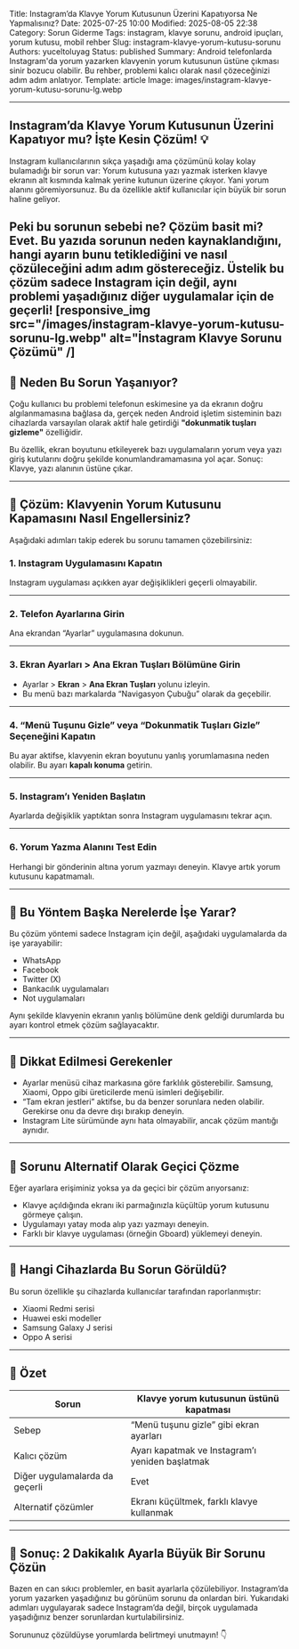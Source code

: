 Title: Instagram’da Klavye Yorum Kutusunun Üzerini Kapatıyorsa Ne Yapmalısınız?
Date: 2025-07-25 10:00
Modified: 2025-08-05 22:38
Category: Sorun Giderme
Tags: instagram, klavye sorunu, android ipuçları, yorum kutusu, mobil rehber
Slug: instagram-klavye-yorum-kutusu-sorunu
Authors: yuceltoluyag
Status: published
Summary: Android telefonlarda Instagram'da yorum yazarken klavyenin yorum kutusunun üstüne çıkması sinir bozucu olabilir. Bu rehber, problemi kalıcı olarak nasıl çözeceğinizi adım adım anlatıyor.
Template: article
Image: images/instagram-klavye-yorum-kutusu-sorunu-lg.webp

---

## Instagram’da Klavye Yorum Kutusunun Üzerini Kapatıyor mu? İşte Kesin Çözüm! 💡

Instagram kullanıcılarının sıkça yaşadığı ama çözümünü kolay kolay bulamadığı bir sorun var: Yorum kutusuna yazı yazmak isterken klavye ekranın alt kısmında kalmak yerine kutunun üzerine çıkıyor. Yani yorum alanını göremiyorsunuz. Bu da özellikle aktif kullanıcılar için büyük bir sorun haline geliyor.

Peki bu sorunun sebebi ne? Çözüm basit mi? Evet. Bu yazıda sorunun neden kaynaklandığını, hangi ayarın bunu tetiklediğini ve nasıl çözüleceğini adım adım göstereceğiz. Üstelik bu çözüm sadece Instagram için değil, aynı problemi yaşadığınız diğer uygulamalar için de geçerli!
[responsive_img src="/images/instagram-klavye-yorum-kutusu-sorunu-lg.webp" alt="İnstagram Klavye Sorunu Çözümü" /]
---

## 🧠 Neden Bu Sorun Yaşanıyor?

Çoğu kullanıcı bu problemi telefonun eskimesine ya da ekranın doğru algılanmamasına bağlasa da, gerçek neden Android işletim sisteminin bazı cihazlarda varsayılan olarak aktif hale getirdiği **"dokunmatik tuşları gizleme"** özelliğidir.

Bu özellik, ekran boyutunu etkileyerek bazı uygulamaların yorum veya yazı giriş kutularını doğru şekilde konumlandıramamasına yol açar. Sonuç: Klavye, yazı alanının üstüne çıkar.

---

## 🔧 Çözüm: Klavyenin Yorum Kutusunu Kapamasını Nasıl Engellersiniz?

Aşağıdaki adımları takip ederek bu sorunu tamamen çözebilirsiniz:

### 1. Instagram Uygulamasını Kapatın

Instagram uygulaması açıkken ayar değişiklikleri geçerli olmayabilir.



---

### 2. Telefon Ayarlarına Girin

Ana ekrandan “Ayarlar” uygulamasına dokunun.


---

### 3. Ekran Ayarları > Ana Ekran Tuşları Bölümüne Girin

* Ayarlar > **Ekran** > **Ana Ekran Tuşları** yolunu izleyin.
* Bu menü bazı markalarda “Navigasyon Çubuğu” olarak da geçebilir.



---

### 4. “Menü Tuşunu Gizle” veya “Dokunmatik Tuşları Gizle” Seçeneğini Kapatın

Bu ayar aktifse, klavyenin ekran boyutunu yanlış yorumlamasına neden olabilir. Bu ayarı **kapalı konuma** getirin.



---

### 5. Instagram’ı Yeniden Başlatın

Ayarlarda değişiklik yaptıktan sonra Instagram uygulamasını tekrar açın.



---

### 6. Yorum Yazma Alanını Test Edin

Herhangi bir gönderinin altına yorum yazmayı deneyin. Klavye artık yorum kutusunu kapatmamalı.



---

## 🎯 Bu Yöntem Başka Nerelerde İşe Yarar?

Bu çözüm yöntemi sadece Instagram için değil, aşağıdaki uygulamalarda da işe yarayabilir:

* WhatsApp
* Facebook
* Twitter (X)
* Bankacılık uygulamaları
* Not uygulamaları

Aynı şekilde klavyenin ekranın yanlış bölümüne denk geldiği durumlarda bu ayarı kontrol etmek çözüm sağlayacaktır.

---

## 🚨 Dikkat Edilmesi Gerekenler

* Ayarlar menüsü cihaz markasına göre farklılık gösterebilir. Samsung, Xiaomi, Oppo gibi üreticilerde menü isimleri değişebilir.
* “Tam ekran jestleri” aktifse, bu da benzer sorunlara neden olabilir. Gerekirse onu da devre dışı bırakıp deneyin.
* Instagram Lite sürümünde aynı hata olmayabilir, ancak çözüm mantığı aynıdır.

---

## 🔁 Sorunu Alternatif Olarak Geçici Çözme

Eğer ayarlara erişiminiz yoksa ya da geçici bir çözüm arıyorsanız:

* Klavye açıldığında ekranı iki parmağınızla küçültüp yorum kutusunu görmeye çalışın.
* Uygulamayı yatay moda alıp yazı yazmayı deneyin.
* Farklı bir klavye uygulaması (örneğin Gboard) yüklemeyi deneyin.

---

## 🤖 Hangi Cihazlarda Bu Sorun Görüldü?

Bu sorun özellikle şu cihazlarda kullanıcılar tarafından raporlanmıştır:

* Xiaomi Redmi serisi
* Huawei eski modeller
* Samsung Galaxy J serisi
* Oppo A serisi

---

## 📌 Özet

| Sorun                          | Klavye yorum kutusunun üstünü kapatması         |
| ------------------------------ | ----------------------------------------------- |
| Sebep                          | “Menü tuşunu gizle” gibi ekran ayarları         |
| Kalıcı çözüm                   | Ayarı kapatmak ve Instagram’ı yeniden başlatmak |
| Diğer uygulamalarda da geçerli | Evet                                            |
| Alternatif çözümler            | Ekranı küçültmek, farklı klavye kullanmak       |

---

## 🎉 Sonuç: 2 Dakikalık Ayarla Büyük Bir Sorunu Çözün

Bazen en can sıkıcı problemler, en basit ayarlarla çözülebiliyor. Instagram’da yorum yazarken yaşadığınız bu görünüm sorunu da onlardan biri. Yukarıdaki adımları uygulayarak sadece Instagram’da değil, birçok uygulamada yaşadığınız benzer sorunlardan kurtulabilirsiniz.

Sorununuz çözüldüyse yorumlarda belirtmeyi unutmayın! 👇

<script type="module" src="https://cdn.jsdelivr.net/npm/@justinribeiro/lite-youtube@1/lite-youtube.min.js"></script>

<lite-youtube videoid="2RPZZpfZmRA"></lite-youtube>

